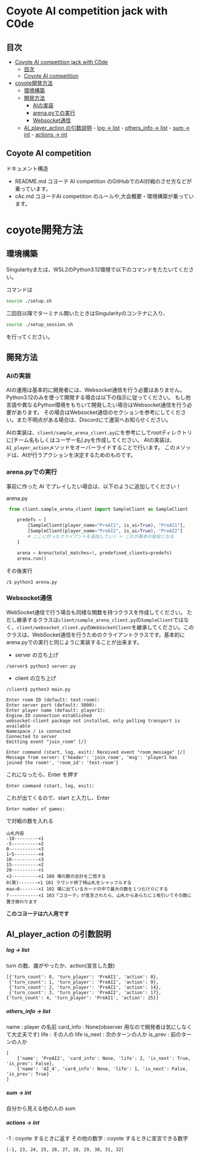 # Coyote AI competition jack with C0de
## 目次
- [Coyote AI competition jack with C0de](#coyote-ai-competition-jack-with-c0de)
  - [目次](#目次)
  - [Coyote AI competition](#coyote-ai-competition)
- [coyote開発方法](#coyote開発方法)
  - [環境構築](#環境構築)
  - [開発方法](#開発方法)
    - [AIの実装](#aiの実装)
    - [arena.pyでの実行](#arenapyでの実行)
    - [Websocket通信](#websocket通信)
  - [AI\_player\_action の引数説明](#ai_player_action-の引数説明)
        - [log -\> list](#log---list)
        - [others\_info -\> list](#others_info---list)
        - [sum -\> int](#sum---int)
        - [actions -\> int](#actions---int)


## Coyote AI competition
ドキュメント構造

- README.md コヨーテ AI competition のGitHubでのAI対戦のさせ方などが乗っています。
- cAc.md コヨーテAI competition のルールや,大会概要・環境構築が乗っています。



# coyote開発方法


## 環境構築

Singularityまたは、WSL2のPython3.12環境で以下のコマンドをたたいてください。

コマンドは
```bash
source ./setup.sh
```
二回目以降でターミナル開いたときはSingularityのコンテナに入り、
```bash
source ./setup_session.sh
```
を行ってください。

## 開発方法

### AIの実装

AIの運用は基本的に開発者には、Websocket通信を行う必要はありません。
Python3.12のみを使って開発する場合は以下の指示に従ってください。
もし他言語や異なるPython環境をもちいて開発したい場合はWebsocket通信を行う必要があります。
その場合はWebsocket通信のセクションを参考にしてください。また不明点がある場合は、Discordにて運営へお知らせください。

AIの実装は、`client/sample_arena_client.py`にを参考にしてrootディレクトリに[チーム名もしくはユーザー名].pyを作成してください。
AIの実装は、`AI_player_action`メソッドをオーバーライドすることで行います。
このメソッドは、AIが行うアクションを決定するためのものです。



### arena.pyでの実行

事前に作った AI でプレイしたい場合は、以下のように追加してください！

arena.py 

```python
 from client.sample_arena_client import SampleClient as SampleClient

    predefs = [
        [SampleClient(player_name="PreAI1", is_ai=True), "PreAI1"],
        [SampleClient(player_name="PreAI2", is_ai=True), "PreAI2"]
        # ここに作ったクライアントを追加していく-> これが基本の設定になる
    ]

    arena = Arena(total_matches=5, predefined_clients=predefs)
    arena.run()
```

その後実行

```
/$ python3 arena.py
```

### Websocket通信

WebSocket通信で行う場合も同様な関数を持つクラスを作成してください。
ただし継承するクラスは`client/sample_arena_client.py`の`SampleClient`ではなく、`client/websocket_client.py`の`WebSocketClient`を継承してください。このクラスは、WebSocket通信を行うためのクライアントクラスです。基本的にarena.pyでの実行と同じように実装することが出来ます。

- server の立ち上げ

```
/server$ python3 server.py
```

- client の立ち上げ

```
/client$ python3 main.py
```

```
Enter room ID (default: test-room):
Enter server port (default: 5000):
Enter player name (default: player1):
Engine.IO connection established
websocket-client package not installed, only polling transport is available
Namespace / is connected
Connected to server
Emitting event "join_room" [/]

Enter command (start, log, exit): Received event "room_message" [/]
Message from server: {'header': 'join_room', 'msg': 'player1 has joined the room!', 'room_id': 'test-room'}
```

これになったら、Enter を押す

```
Enter command (start, log, exit):
```

これが出てくるので、start と入力し、Enter

```
Enter number of games:
```

で対戦の数を入れる

```
山札内容
-10---------×1
-5----------×2
0-----------×3
1~5---------×4
10----------×3
15----------×2
20----------×1
×2----------×1 100 場の数の合計を二倍する
0(黒)-------×1 101 ラウンド終了時山札をシャッフルする
max→0-------×1 102 場に出ているカードの中で最大の数を１つだけ０にする
?-----------×1 103「コヨーテ」が宣言されたら、山札からあらたに１枚引いてその数に置き換わります
```
**このコヨーテは六人用です**


## AI_player_action の引数説明

##### log -> list

turn の数、誰がやったか、action(宣言した数)

```
[{'turn_count': 0, 'turn_player': 'PreAI1', 'action': 8}, 
 {'turn_count': 1, 'turn_player': 'PreAI2', 'action': 9},
 {'turn_count': 2, 'turn_player': 'PreAI1', 'action': 14},
 {'turn_count': 3, 'turn_player': 'PreAI2', 'action': 17},
{'turn_count': 4, 'turn_player': 'PreAI1', 'action': 25}]
```

##### others_info -> list

name : player の名前
card_info : None(observer 用なので開発者は気にしなくて大丈夫です)
life : その人の life
is_next : 次のターンの人か
is_prev : 前のターンの人か

```
[
    {'name': 'PreAI2', 'card_info': None, 'life': 2, 'is_next': True, 'is_prev': False},
    {'name': 'AI_4', 'card_info': None, 'life': 1, 'is_next': False, 'is_prev': True}
]
```

##### sum -> int

自分から見える他の人の sum

##### actions -> int

-1 : coyote するときに返す
その他の数字 : coyote するときに宣言できる数字

```
[-1, 23, 24, 25, 26, 27, 28, 29, 30, 31, 32]
```

